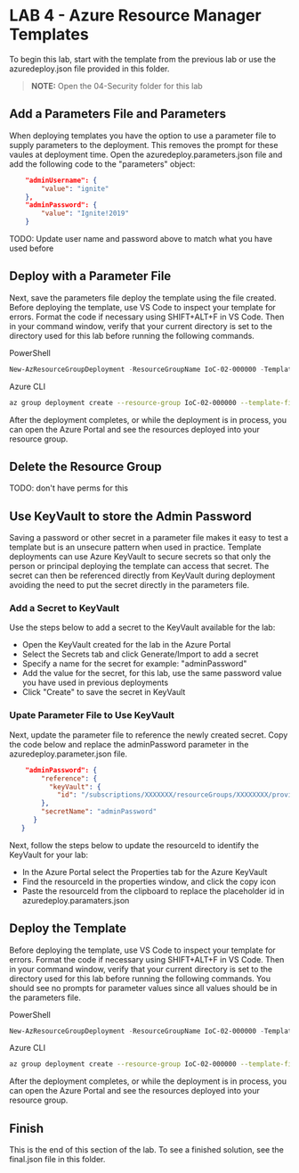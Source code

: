 # LAB 4 - Azure Resource Manager Templates

To begin this lab, start with the template from the previous lab or use the azuredeploy.json file provided in this folder.

> **NOTE:** Open the 04-Security folder for this lab

## Add a Parameters File and Parameters

When deploying templates you have the option to use a parameter file to supply parameters to the deployment.  This removes the prompt for these vaules at deployment time.  Open the azuredeploy.parameters.json file and add the following code to the "parameters" object:

```json
    "adminUsername": {
        "value": "ignite"
    },
    "adminPassword": {
        "value": "Ignite!2019"
    }
```

TODO: Update user name and password above to match what you have used before

## Deploy with a Parameter File

Next, save the parameters file deploy the template using the file created.  Before deploying the template, use VS Code to inspect your template for errors.  Format the code if necessary using SHIFT+ALT+F in VS Code.  Then in your command window, verify that your current directory is set to the directory used for this lab before running the following commands.

PowerShell

```PowerShell
New-AzResourceGroupDeployment -ResourceGroupName IoC-02-000000 -TemplateFile azuredeploy.json -TemplateParametersFile azuredeploy.parameters.json -Verbose
```

Azure CLI

```bash
az group deployment create --resource-group IoC-02-000000 --template-file azuredeploy.json --parameters @azuredeploy.parameters.json --verbose
```

After the deployment completes, or while the deployment is in process, you can open the Azure Portal and see the resources deployed into your resource group.

## Delete the Resource Group

TODO: don't have perms for this

## Use KeyVault to store the Admin Password

Saving a password or other secret in a parameter file makes it easy to test a template but is an unsecure pattern when used in practice.  Template deployments can use Azure KeyVault to secure secrets so that only the person or principal deploying the template can access that secret.  The secret can then be referenced directly from KeyVault during deployment avoiding the need to put the secret directly in the parameters file.

### Add a Secret to KeyVault

Use the steps below to add a secret to the KeyVault available for the lab:

- Open the KeyVault created for the lab in the Azure Portal
- Select the Secrets tab and click Generate/Import to add a secret
- Specify a name for the secret for example: "adminPassword"
- Add the value for the secret, for this lab, use the same password value you have used in previous deployments
- Click "Create" to save the secret in KeyVault

### Upate Parameter File to Use KeyVault

Next, update the parameter file to reference the newly created secret.  Copy the code below and replace the adminPassword parameter in the azuredeploy.parameter.json file.

```json
    "adminPassword": {
        "reference": {
          "keyVault": {
            "id": "/subscriptions/XXXXXXX/resourceGroups/XXXXXXXX/providers/Microsoft.KeyVault/vaults/XXXXXXXX"
        },
        "secretName": "adminPassword"
      }
   }
```

Next, follow the steps below to update the resourceId to identify the KeyVault for your lab:

- In the Azure Portal select the Properties tab for the Azure KeyVault
- Find the resourceId in the properties window, and click the copy icon
- Paste the resourceId from the clipboard to replace the placeholder id in azuredeploy.paramaters.json

## Deploy the Template

Before deploying the template, use VS Code to inspect your template for errors.  Format the code if necessary using SHIFT+ALT+F in VS Code.  Then in your command window, verify that your current directory is set to the directory used for this lab before running the following commands.  You should see no prompts for parameter values since all values should be in the parameters file.

PowerShell

```PowerShell
New-AzResourceGroupDeployment -ResourceGroupName IoC-02-000000 -TemplateFile azuredeploy.json -Verbose
```

Azure CLI

```bash
az group deployment create --resource-group IoC-02-000000 --template-file azuredeploy.json --verbose
```

After the deployment completes, or while the deployment is in process, you can open the Azure Portal and see the resources deployed into your resource group.

## Finish

This is the end of this section of the lab.  To see a finished solution, see the final.json file in this folder.
